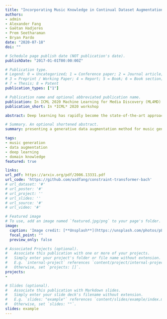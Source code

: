 ```yaml
---
title: "Incorporating Music Knowledge in Continual Dataset Augmentation for Music Generation"
authors:
- admin
- Alexander Fang
- Gaëtan Hadjeres
- Prem Seetharaman
- Bryan Pardo
date: "2020-07-18"
doi: ""

# Schedule page publish date (NOT publication's date).
publishDate: "2017-01-01T00:00:00Z"

# Publication type.
# Legend: 0 = Uncategorized; 1 = Conference paper; 2 = Journal article;
# 3 = Preprint / Working Paper; 4 = Report; 5 = Book; 6 = Book section;
# 7 = Thesis; 8 = Patent
publication_types: ["1"]

# Publication name and optional abbreviated publication name.
publication: In ICML 2020 Machine Learning for Media Discovery (ML4MD) Workshop
publication_short: In *ICML* 2020 workshop

abstract: Deep learning has rapidly become the state-of-the-art approach for music generation. However, training a deep model typically requires a large training set, which is often not available for specific musical styles. In this paper, we present augmentative generation (Aug-Gen), a method of dataset augmentation for any music generation system trained on a resource-constrained domain. The key intuition of this method is that the training data for a generative system can be augmented by examples the system produces during the course of training, provided these examples are of sufficiently high quality and variety. We apply Aug-Gen to Transformer-based chorale generation in the style of J.S. Bach, and show that this allows for longer training and results in better generative output.

# Summary. An optional shortened abstract.
summary: presenting a generative data augmentation method for music generation systems on a resource-constrained domain

tags:
- music generation
- data augmentation
- deep learning
- domain knowledge
featured: true

links:
url_pdf: https://arxiv.org/pdf/2006.13331.pdf
url_code: 'https://github.com/asdfang/constraint-transformer-bach'
# url_dataset: '#'
# url_poster: '#'
# url_project: ''
# url_slides: ''
# url_source: '#'
# url_video: '#'

# Featured image
# To use, add an image named `featured.jpg/png` to your page's folder.
image:
  caption: 'Image credit: [**Unsplash**](https://unsplash.com/photos/pLCdAaMFLTE)'
  focal_point: ""
  preview_only: false

# Associated Projects (optional).
#   Associate this publication with one or more of your projects.
#   Simply enter your project's folder or file name without extension.
#   E.g. `internal-project` references `content/project/internal-project/index.md`.
#   Otherwise, set `projects: []`.
projects:
- 

# Slides (optional).
#   Associate this publication with Markdown slides.
#   Simply enter your slide deck's filename without extension.
#   E.g. `slides: "example"` references `content/slides/example/index.md`.
#   Otherwise, set `slides: ""`.
slides: example
---
```

